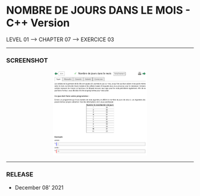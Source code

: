 # NOMBRE DE JOURS DANS LE MOIS - C++ Version
LEVEL 01 --> CHAPTER 07 --> EXERCICE 03

---
### **SCREENSHOT**

<div align="center">
    <img
        src="https://github.com/Ayckinn/CPP/blob/main/FRANCE_IOI/LEVEL_01/Chapter_07/03_nombre_jours_dans_mois/todo.png"
        alt="DEMO"
        style="width:50%">
</div>

---
### **RELEASE**

- December 08' 2021